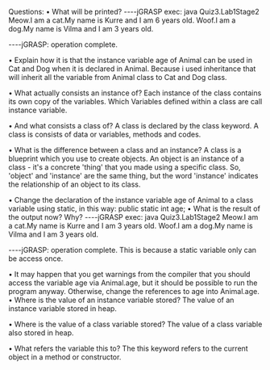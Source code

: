 Questions:
• What will be printed?
     ----jGRASP exec: java Quiz3.Lab1Stage2
 Meow.I am a cat.My name is Kurre
 and I am 6 years old.
 Woof.I am a dog.My name is Vilma
 and I am 3 years old.
 
  ----jGRASP: operation complete.
  
• Explain how it is that the instance variable age of Animal can be used in Cat and Dog when it is declared in Animal.
   Because i used inheritance that will inherit all the variable from Animal class to Cat and Dog class.
   
• What actually consists an instance of?
   Each instance of the class contains its own copy of the variables. Which Variables defined within a class are call instance variable.
   
• And what consists a class of?
   A class is declared by the class keyword. A class is consists of data or variables, methods and codes.

• What is the difference between a class and an instance?
   A class is a blueprint which you use to create objects. An object is an instance of a class - it's a concrete 'thing' that you made
   using a specific class. So, 'object' and 'instance' are the same thing, but the word 'instance' indicates the relationship of an object to its class.

• Change the declaration of the instance variable age of Animal to a class variable using static, in this way:
public static int age;
• What is the result of the output now? Why?
     ----jGRASP exec: java Quiz3.Lab1Stage2
 Meow.I am a cat.My name is Kurre
 and I am 3 years old.
 Woof.I am a dog.My name is Vilma
 and I am 3 years old.
 
  ----jGRASP: operation complete.
This is because a static variable only can be access once.

• It may happen that you get warnings from the compiler that you should access the variable age via Animal.age, but it should be possible to run the program anyway. Otherwise, change the references to age into Animal.age.
• Where is the value of an instance variable stored?
   The value of an instance variable stored in heap.
   
• Where is the value of a class variable stored?
   The value of a class variable also stored in heap.
   
• What refers the variable this to?
   The this keyword refers to the current object in a method or constructor.
